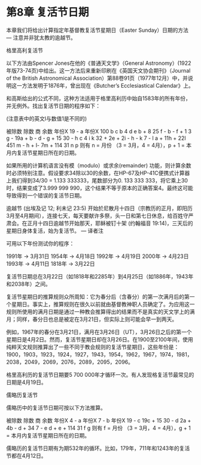 # 第8章 复活节日期

  本章我们将给出计算指定年基督教复活节星期日（Easter Sunday）日期的方法 — 注意并非犹太教的逾越节。

格里高利复活节

  以下方法由Spencer Jones在他的《普通天文学》（General Astronomy）(1922年版73-74页)中给出。这一方法后来重新印刷在《英国天文协会期刊》（Journal of the British Astronomical Association）第88卷91页（1977年12月）中，并说明这一方法发明于1876年，曾出现在《Butcher’s Ecclesiastical Calendar》上。

  和高斯给出的公式不同，这种方法适用于格里高利历中始自1583年的所有年份，并无例外。找出复活节日期的程序如下：

(注意表中的英文l与数值1是不同的)

被除数	除数	商	余数
年份X	19	-	a
年份X	100	b	c
b	4	d	e
b + 8	25	f	-
b - f + 1	3	g	-
19a + b - d - g + 15	30	-	h
c	4	i	k
32 + 2e + 2i - h - k	7	-	l
a + 11h + 22l	451	m	-
h + l- 7m + 114	31	n	p
  则有 n = 月份 （3 = 3月，4 = 4月），p + 1 = 本月内复活节星期日所在的日期。

  如果所用的计算机语言没有模（modulo）或求余(remainder) 功能，则计算余数时必须特别注意。假设要求34除以30的余数，在HP-67及HP-41C便携式计算器上我们得到34/30 = 1.133 333333，尾数部分为0. 133 333 333，将它乘上30时，结果变成了3.999 999 990，这个结果不等于原本的正确答案4。最终这可能导致得到一个错误的复活节日期。

  逾越节 (出埃及记 12; 利未记 23:5) 开始於尼散月十四日（宗教历的正月，即阳历3月至4月期间），连接七天，每天要献许多祭，头一日和第七日休息，给百姓守严肃会。在正月十四日逾越节开始那天，耶稣被钉十架 (约翰福音 19:14)，三天后的星期日身体复活，始为复活节。 — 译者注

可用以下年份测试你的程序：

1991年 → 3月31日 1954年 → 4月18日
1992年 → 4月19日 2000年 → 4月23日
1993年 → 4月11日 1818年 → 3月22日

  复活节日期总在3月22日（如1818年和2285年）到4月25日（如1886年，1943年和2038年）之间。

  复活节星期日的推算规则众所周知：它为春分后（含春分）的第一次满月后的第一个星期日。事实上，推算规则在很久以前就由基督教神职人员确定了。为应用这一规则所使用的满月日期是通过一种教会推算得出的结果而不是真实的天文学上的满月；同样，春分日也总是被定在3月21日，但实际上则可能会早一到两天。

  例如，1967年的春分在3月21日，满月在3月26日（UT），3月26日之后的第一个星期日是4月2日。然而，复活节星期日却在3月26日。在1900至2100年间，使用纯粹天文规则推算出了一些不同于教会规则的复活节星期日，这些年份是：1900，1903，1923，1924，1927，1943，1954，1962，1967，1974，1981，2038，2049，2069，2076，2089，2095，2096。

  格里高利历的复活节日期要5 700 000年才循环一次。有人发现格复活节最常见的日期是4月19日。

儒略历复活节

  儒略历中的复活节日期可按以下方法推算。

被除数	除数	商	余数
年份X	4	-	a
年份X	7	-	b
年份X	19	-	c
19c + 15	30	-	d
2a + 4b - d + 34 	7	-	e
d + e + 114	31	f	g
  则有 f = 月份 （3 = 3月，4 = 4月），g + 1 = 本月内复活节星期日所在的日期。

  儒略历的复活节日期有为期532年的循环。比如，179年，711年和1243年的复活节都在4月12日。

